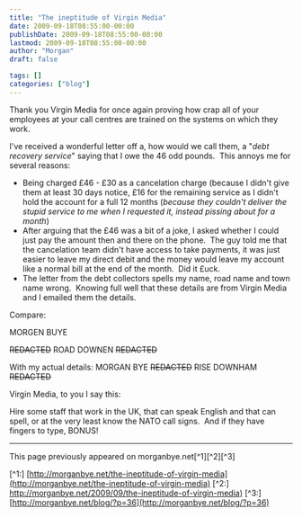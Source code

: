 ```yaml
---
title: "The ineptitude of Virgin Media"
date: 2009-09-18T08:55:00-00:00
publishDate: 2009-09-18T08:55:00-00:00
lastmod: 2009-09-18T08:55:00-00:00
author: "Morgan"
draft: false

tags: []
categories: ["blog"]
---
```


Thank you Virgin Media for once again proving how crap all of your employees at your call centres are trained on the systems on which they work.

I've received a wonderful letter off a, how would we call them, a "*debt recovery service*" saying that I owe the 46 odd pounds.  This annoys me for several reasons:
 - Being charged £46 - £30 as a cancelation charge (because I didn't give them at least 30 days notice, £16 for the remaining service as I didn't hold the account for a full 12 months (*because they couldn't deliver the stupid service to me when I requested it, instead pissing about for a month*)
- After arguing that the £46 was a bit of a joke, I asked whether I could just pay the amount then and there on the phone.  The guy told me that the cancelation team didn't have access to take payments, it was just easier to leave my direct debit and the money would leave my account like a normal bill at the end of the month.  Did it £uck.
- The letter from the debt collectors spells my name, road name and town name wrong.  Knowing full well that these details are from Virgin Media and I emailed them the details.

Compare:

MORGEN BUYE

~~REDACTED~~ ROAD
DOWNEN ~~REDACTED~~

With my actual details:
MORGAN BYE
~~REDACTED~~ RISE
DOWNHAM ~~REDACTED~~

Virgin Media, to you I say this:

Hire some staff that work in the UK, that can speak English and that can spell, or at the very least know the NATO call signs.  And if they have fingers to type, BONUS!


----
This page previously appeared on morganbye.net[^1][^2][^3]

[^1:] [http://morganbye.net/the-ineptitude-of-virgin-media](http://morganbye.net/the-ineptitude-of-virgin-media)
[^2:] [http://morganbye.net/2009/09/the-ineptitude-of-virgin-media)](http://morganbye.net/2009/09/the-ineptitude-of-virgin-media)
[^3:] [http://morganbye.net/blog/?p=36](http://morganbye.net/blog/?p=36)
